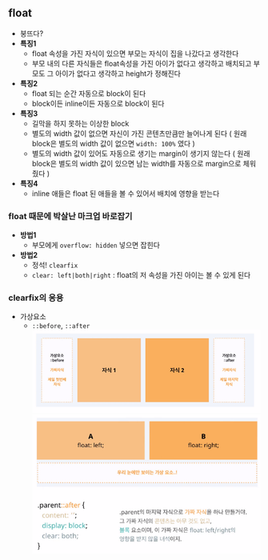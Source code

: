 ## float
- 붕뜨다?
- **특징1**
  - float 속성을 가진 자식이 있으면 부모는 자식이 집을 나갔다고 생각한다
  - 부모 내의 다른 자식들은 float속성을 가진 아이가 없다고 생각하고 배치되고 부모도 그 아이가 없다고 생각하고 height가 정해진다
- **특징2**
  - float 되는 순간 자동으로 block이 된다
  - block이든 inline이든 자동으로 block이 된다
- **특징3**
  - 길막을 하지 못하는 이상한 block
  - 별도의 width 값이 없으면 자신이 가진 콘텐츠만큼만 늘어나게 된다 ( 원래 block은 별도의 width 값이 없으면 `width: 100%` 였다 )
  - 별도의 width 값이 있어도 자동으로 생기는 margin이 생기지 않는다 ( 원래 block은 별도의 width 값이 있으면 남는 width를 자동으로 margin으로 체워줬다 )
- **특징4**
  - inline 애들은 float 된 애들을 볼 수 있어서 배치에 영향을 받는다
### float 때문에 박살난 마크업 바로잡기
- **방법1**
  - 부모에게 `overflow: hidden` 넣으면 잡힌다
- **방법2**
  - 정석! `clearfix`
  - `clear: left|both|right` : float의 저 속성을 가진 아이는 볼 수 있게 된다

### clearfix의 응용
- 가상요소
  - `::before`, `::after`
![a](/assets/html/clearfix2.PNG)
![a](/assets/html/clearfix.PNG)
